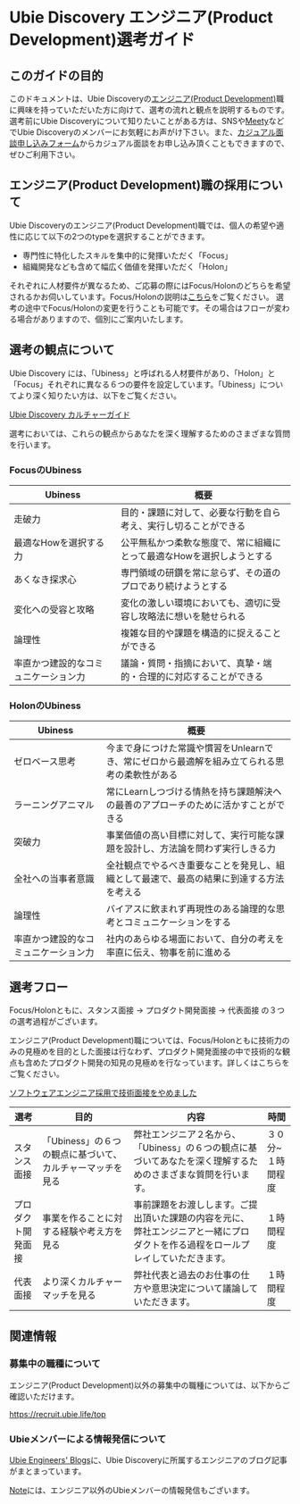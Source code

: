 # Ubie Discovery エンジニア(Product Development)選考ガイド

## このガイドの目的

このドキュメントは、Ubie Discoveryの[エンジニア(Product Development)](https://recruit.ubie.life/jd_dev/eng_prod)職に興味を持っていただいた方に向けて、選考の流れと観点を説明するものです。
選考前にUbie Discoveryについて知りたいことがある方は、SNSや[Meety](https://meety.net/articles/t2--w-3hpw-a4shi)などでUbie Discoveryのメンバーにお気軽にお声がけ下さい。また、[カジュアル面談申し込みフォーム](https://recruit.ubie.life/casual-meeting-form)からカジュアル面談をお申し込み頂くこともできますので、ぜひご利用下さい。

## エンジニア(Product Development)職の採用について

Ubie Discoveryのエンジニア(Product Development)職では、個人の希望や適性に応じて以下の2つのtypeを選択することができます。

* 専門性に特化したスキルを集中的に発揮いただく「Focus」
* 組織開発なども含めて幅広く価値を発揮いただく「Holon」

それぞれに人材要件が異なるため、ご応募の際にはFocus/Holonのどちらを希望されるかお伺いしています。Focus/Holonの説明は[こちら](https://docs.google.com/presentation/d/1p4AIwY77aydhWeBYiR29TqEuK5KRTSzQERczECsCjEA/)をご覧ください。
選考の途中でFocus/Holonの変更を行うことも可能です。その場合はフローが変わる場合がありますので、個別にご案内いたします。

## 選考の観点について

Ubie Discovery には、「Ubiness」と呼ばれる人材要件があり、「Holon」と「Focus」それぞれに異なる６つの要件を設定しています。「Ubiness」についてより深く知りたい方は、以下をご覧ください。

[Ubie Discovery カルチャーガイド](https://www.notion.so/ubie/Ubie-Discovery-3cc3b2222c79405a8c20d5a2415ab0e2)

選考においては、これらの観点からあなたを深く理解するためのさまざまな質問を行います。

### FocusのUbiness

| Ubiness| 概要|
| ----------------------- | -----------------------  |
走破力| 目的・課題に対して、必要な行動を自ら考え、実行し切ることができる|
最適なHowを選択する力| 公平無私かつ柔軟な態度で、常に組織にとって最適なHowを選択しようとする|
あくなき探求心| 専門領域の研鑽を常に怠らず、その道のプロであり続けようとする|
変化への受容と攻略| 変化の激しい環境においても、適切に受容し攻略法に想いを馳せられる|
論理性| 複雑な目的や課題を構造的に捉えることができる|
率直かつ建設的なコミュニケーション力| 議論・質問・指摘において、真摯・端的・合理的に対応することができる|

### HolonのUbiness

| Ubiness| 概要|
| ----------------------- | -----------------------  |
ゼロベース思考| 今まで身につけた常識や慣習をUnlearnでき、常にゼロから最適解を組み立てられる思考の柔軟性がある| 
ラーニングアニマル| 常にLearnしつづける情熱を持ち課題解決への最善のアプローチのために活かすことができる| 
突破力| 事業価値の高い目標に対して、実行可能な課題を設計し、方法論を問わず実行しきる力
全社への当事者意識| 全社観点でやるべき重要なことを発見し、組織として最速で、最高の結果に到達する方法を考える| 
論理性| バイアスに飲まれず再現性のある論理的な思考とコミュニケーションをする| 
率直かつ建設的なコミュニケーション力| 社内のあらゆる場面において、自分の考えを率直に伝え、物事を前に進める| 

## 選考フロー

Focus/Holonともに、スタンス面接 -> プロダクト開発面接 -> 代表面接 の３つの選考過程がございます。

エンジニア(Product Development)職については、Focus/Holonともに技術力のみの見極めを目的とした面接は行なわず、プロダクト開発面接の中で技術的な観点も含めたプロダクト開発の知見の見極めを行なっています。詳しくはこちらをご覧ください。

[ソフトウェアエンジニア採用で技術面接をやめました](https://note.com/sys1yagi/n/n60d491d7ea58)

選考 | 目的 | 内容| 時間|
| ----------------------- | -----------------------  | ----------------------- | -----------------------  |
スタンス面接|「Ubiness」の６つの観点に基づいて、カルチャーマッチを見る|弊社エンジニア２名から、「Ubiness」の６つの観点に基づいてあなたを深く理解するためのさまざまな質問を行います。|３０分~１時間程度|
プロダクト開発面接|事業を作ることに対する経験や考え方を見る|事前課題をお渡しします。ご提出頂いた課題の内容を元に、弊社エンジニアと一緒にプロダクトを作る過程をロールプレイしていただきます。|１時間程度|
代表面接| より深くカルチャーマッチを見る| 弊社代表と過去のお仕事の仕方や意思決定について議論していただきます。|１時間程度|

## 関連情報

### 募集中の職種について

エンジニア(Product Development)以外の募集中の職種については、以下からご確認いただけます。

https://recruit.ubie.life/top

### Ubieメンバーによる情報発信について

[Ubie Engineers' Blogs](https://blog.ubie.tech/)に、Ubie Discoveryに所属するエンジニアのブログ記事がまとまっています。

[Note](https://note.com/ubie/m/me260d3df472a)には、エンジニア以外のUbieメンバーの情報発信もございます。
